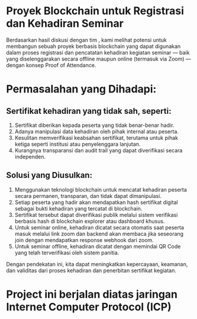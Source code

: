 # Proyek Blockchain untuk Registrasi dan Kehadiran Seminar

Berdasarkan hasil diskusi dengan tim , kami melihat potensi untuk membangun sebuah proyek berbasis blockchain yang dapat digunakan dalam proses registrasi dan pencatatan kehadiran kegiatan seminar — baik yang diselenggarakan secara offline maupun online (termasuk via Zoom) — dengan konsep Proof of Attendance.

# Permasalahan yang Dihadapi:
## Sertifikat kehadiran yang tidak sah, seperti:

1. Sertifikat diberikan kepada peserta yang tidak benar-benar hadir.
2. Adanya manipulasi data kehadiran oleh pihak internal atau peserta.
3. Kesulitan memverifikasi keabsahan sertifikat, terutama untuk pihak ketiga seperti institusi atau penyelenggara lanjutan.
4. Kurangnya transparansi dan audit trail yang dapat diverifikasi secara independen.

## Solusi yang Diusulkan:
1. Menggunakan teknologi blockchain untuk mencatat kehadiran peserta secara permanen, transparan, dan tidak dapat dimanipulasi.
2. Setiap peserta yang hadir akan mendapatkan hash sertifikat digital sebagai bukti kehadiran yang tercatat di blockchain.
3. Sertifikat tersebut dapat diverifikasi publik melalui sistem verifikasi berbasis hash di blockchain explorer atau dashboard khusus.
4. Untuk seminar online, kehadiran dicatat secara otomatis saat peserta masuk melalui link zoom dan backend akan membaca jika seseorang join dengan mendapatkan response webhook dari zoom.
5. Untuk seminar offline, kehadiran dicatat dengan memindai QR Code yang telah terverifikasi oleh sistem panitia.

Dengan pendekatan ini, kita dapat meningkatkan kepercayaan, keamanan, dan validitas dari proses kehadiran dan penerbitan sertifikat kegiatan.

# Project ini berjalan diatas jaringan Internet Computer Protocol (ICP)
